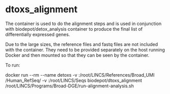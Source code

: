 # dtoxs_alignment

The container is used to do the alignment steps and is used in conjunction with biodepot/detox_analysis container to produce the final list of differentially expressed genes.

Due to the large sizes, the reference files and fastq files are not included with the container. They need to be provided separately on the host running Docker and then mounted so that they can be seen by the container.

To run:

docker run --rm --name detoxs -v <referencedirectory>:/root/LINCS/References/Broad_UMI /Human_RefSeq/ -v <fasttq sequence directory>:/root/LINCS/Seqs biodepot/dtoxs_alignment /root/LINCS/Programs/Broad-DGE/run-alignment-analysis.sh
